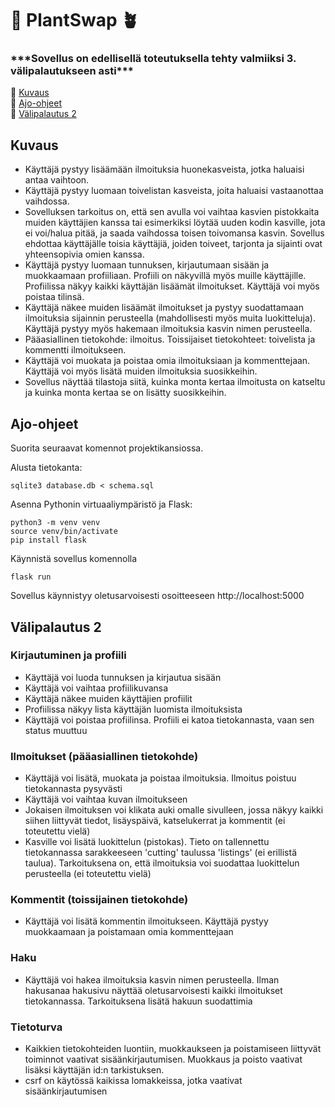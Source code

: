 # 🔄 PlantSwap 🪴

### \*\*\*Sovellus on edellisellä toteutuksella tehty valmiiksi 3. välipalautukseen asti\*\*\*

🌵 [Kuvaus](#kuvaus) <br/>
🌵 [Ajo-ohjeet](#ajo-ohjeet) <br/>
🌵 [Välipalautus 2](#palautus2) <br/>

## <a name="kuvaus"></a> Kuvaus

- Käyttäjä pystyy lisäämään ilmoituksia huonekasveista, jotka haluaisi antaa vaihtoon.
- Käyttäjä pystyy luomaan toivelistan kasveista, joita haluaisi vastaanottaa vaihdossa.
- Sovelluksen tarkoitus on, että sen avulla voi vaihtaa kasvien pistokkaita muiden käyttäjien kanssa tai esimerkiksi löytää uuden kodin kasville, jota ei voi/halua pitää, ja saada vaihdossa toisen toivomansa kasvin. Sovellus ehdottaa käyttäjälle toisia käyttäjiä, joiden toiveet, tarjonta ja sijainti ovat yhteensopivia omien kanssa.
- Käyttäjä pystyy luomaan tunnuksen, kirjautumaan sisään ja muokkaamaan profiiliaan. Profiili on näkyvillä myös muille käyttäjille. Profiilissa näkyy kaikki käyttäjän lisäämät ilmoitukset. Käyttäjä voi myös poistaa tilinsä.
- Käyttäjä näkee muiden lisäämät ilmoitukset ja pystyy suodattamaan ilmoituksia sijainnin perusteella (mahdollisesti myös muita luokitteluja). Käyttäjä pystyy myös hakemaan ilmoituksia kasvin nimen perusteella.
- Pääasiallinen tietokohde: ilmoitus. Toissijaiset tietokohteet: toivelista ja kommentti ilmoitukseen.
- Käyttäjä voi muokata ja poistaa omia ilmoituksiaan ja kommenttejaan. Käyttäjä voi myös lisätä muiden ilmoituksia suosikkeihin.
- Sovellus näyttää tilastoja siitä, kuinka monta kertaa ilmoitusta on katseltu ja kuinka monta kertaa se on lisätty suosikkeihin.

## <a name="ajo-ohjeet"></a> Ajo-ohjeet

Suorita seuraavat komennot projektikansiossa.

Alusta tietokanta:

```
sqlite3 database.db < schema.sql
```

Asenna Pythonin virtuaaliympäristö ja Flask:

```
python3 -m venv venv
source venv/bin/activate
pip install flask
```

Käynnistä sovellus komennolla

```
flask run
```

Sovellus käynnistyy oletusarvoisesti osoitteeseen http://localhost:5000

## <a name="palautus2"></a> Välipalautus 2

### Kirjautuminen ja profiili

- Käyttäjä voi luoda tunnuksen ja kirjautua sisään
- Käyttäjä voi vaihtaa profiilikuvansa
- Käyttäjä näkee muiden käyttäjien profiilit
- Profiilissa näkyy lista käyttäjän luomista ilmoituksista
- Käyttäjä voi poistaa profiilinsa. Profiili ei katoa tietokannasta, vaan sen status muuttuu

### Ilmoitukset (pääasiallinen tietokohde)

- Käyttäjä voi lisätä, muokata ja poistaa ilmoituksia. Ilmoitus poistuu tietokannasta pysyvästi
- Käyttäjä voi vaihtaa kuvan ilmoitukseen
- Jokaisen ilmoituksen voi klikata auki omalle sivulleen, jossa näkyy kaikki siihen liittyvät tiedot, lisäyspäivä, katselukerrat ja kommentit (ei toteutettu vielä)
- Kasville voi lisätä luokittelun (pistokas). Tieto on tallennettu tietokannassa sarakkeeseen 'cutting' taulussa 'listings' (ei erillistä taulua). Tarkoituksena on, että ilmoituksia voi suodattaa luokittelun perusteella (ei toteutettu vielä)

### Kommentit (toissijainen tietokohde)

- Käyttäjä voi lisätä kommentin ilmoitukseen. Käyttäjä pystyy muokkaamaan ja poistamaan omia kommenttejaan

### Haku

- Käyttäjä voi hakea ilmoituksia kasvin nimen perusteella. Ilman hakusanaa hakusivu näyttää oletusarvoisesti kaikki ilmoitukset tietokannassa. Tarkoituksena lisätä hakuun suodattimia

### Tietoturva

- Kaikkien tietokohteiden luontiin, muokkaukseen ja poistamiseen liittyvät toiminnot vaativat sisäänkirjautumisen. Muokkaus ja poisto vaativat lisäksi käyttäjän id:n tarkistuksen.
- csrf on käytössä kaikissa lomakkeissa, jotka vaativat sisäänkirjautumisen



